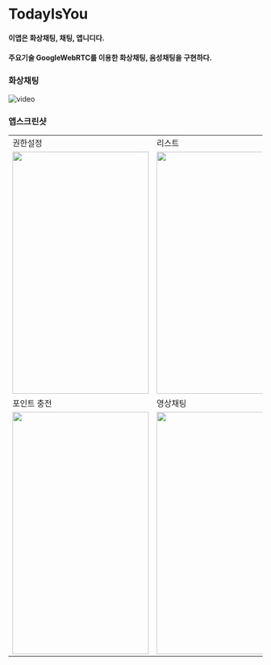 # TodayIsYou
#### 이앱은 화상채팅, 채팅, 앱니디다.
#### 주요기술 GoogleWebRTC를 이용한 화상채팅, 음성채팅을 구현하다.

### 화상채팅
![video](https://user-images.githubusercontent.com/80095810/180402467-c1bc798d-77fa-48dd-aa6c-2596d8733f8a.gif)


### 앱스크린샷
<table>
<tr>
  <td>권한설정</td>
  <td>리스트</td>
  <td>채팅</td>
</tr>
<tr>
  <td><img src="https://github.com/iruri2010/TodayIsYou/blob/master/permission.PNG" width=270, height=480></td>
  <td><img src="https://github.com/iruri2010/TodayIsYou/blob/master/imagetalk.PNG" width=270, height=480></td>
  <td><img src="https://github.com/iruri2010/TodayIsYou/blob/master/chatting.PNG" width=270, height=480></td>
</tr>
<tr>
  <td>포인트 충전</td> 
  <td>영상채팅</td>
</tr>
<tr>
  <td><img src="https://github.com/iruri2010/TodayIsYou/blob/master/purchase.PNG" width=270, height=480></td>
  <td><img src="https://github.com/iruri2010/TodayIsYou/blob/master/webrtc.PNG" width=270, height=480></td>
</tr>
<table>
